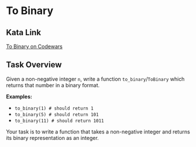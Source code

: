 # To Binary

## Kata Link

[To Binary on Codewars](https://www.codewars.com/kata/59fca81a5712f9fa4700159a/train/python)

## Task Overview

Given a non-negative integer `n`, write a function `to_binary`/`ToBinary` which returns that number in a binary format.

**Examples:**

- `to_binary(1) # should return 1`
- `to_binary(5) # should return 101`
- `to_binary(11) # should return 1011`

Your task is to write a function that takes a non-negative integer and returns its binary representation as an integer.